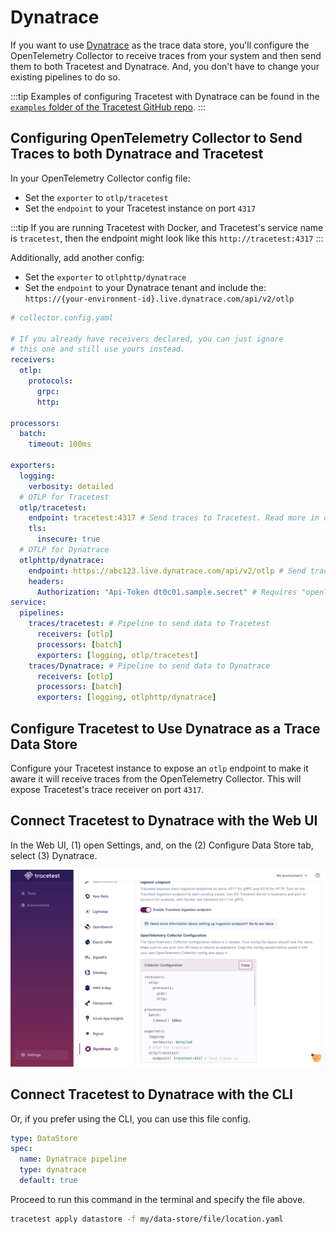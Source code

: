 # Dynatrace

If you want to use [Dynatrace](https://www.dynatrace.com/) as the trace data store, you'll configure the OpenTelemetry Collector to receive traces from your system and then send them to both Tracetest and Dynatrace. And, you don't have to change your existing pipelines to do so.

:::tip
Examples of configuring Tracetest with Dynatrace can be found in the [`examples` folder of the Tracetest GitHub repo](https://github.com/kubeshop/tracetest/tree/main/examples).
:::

## Configuring OpenTelemetry Collector to Send Traces to both Dynatrace and Tracetest

In your OpenTelemetry Collector config file:

- Set the `exporter` to `otlp/tracetest`
- Set the `endpoint` to your Tracetest instance on port `4317`

:::tip
If you are running Tracetest with Docker, and Tracetest's service name is `tracetest`, then the endpoint might look like this `http://tracetest:4317`
:::

Additionally, add another config:

- Set the `exporter` to `otlphttp/dynatrace`
- Set the `endpoint` to your Dynatrace tenant and include the: `https://{your-environment-id}.live.dynatrace.com/api/v2/otlp`

```yaml
# collector.config.yaml

# If you already have receivers declared, you can just ignore
# this one and still use yours instead.
receivers:
  otlp:
    protocols:
      grpc:
      http:

processors:
  batch:
    timeout: 100ms

exporters:
  logging:
    verbosity: detailed
  # OTLP for Tracetest
  otlp/tracetest:
    endpoint: tracetest:4317 # Send traces to Tracetest. Read more in docs here:  https://docs.tracetest.io/configuration/connecting-to-data-stores/opentelemetry-collector
    tls:
      insecure: true
  # OTLP for Dynatrace
  otlphttp/dynatrace:
    endpoint: https://abc123.live.dynatrace.com/api/v2/otlp # Send traces to Dynatrace. Read more in docs here: https://www.dynatrace.com/support/help/extend-dynatrace/opentelemetry/collector#configuration
    headers:
      Authorization: "Api-Token dt0c01.sample.secret" # Requires "openTelemetryTrace.ingest" permission
service:
  pipelines:
    traces/tracetest: # Pipeline to send data to Tracetest
      receivers: [otlp]
      processors: [batch]
      exporters: [logging, otlp/tracetest]
    traces/Dynatrace: # Pipeline to send data to Dynatrace
      receivers: [otlp]
      processors: [batch]
      exporters: [logging, otlphttp/dynatrace]
```

## Configure Tracetest to Use Dynatrace as a Trace Data Store

Configure your Tracetest instance to expose an `otlp` endpoint to make it aware it will receive traces from the OpenTelemetry Collector. This will expose Tracetest's trace receiver on port `4317`.

## Connect Tracetest to Dynatrace with the Web UI

In the Web UI, (1) open Settings, and, on the (2) Configure Data Store tab, select (3) Dynatrace.

<!-- TODO: create this image using the same standard as the other stores -->
![Dynatrace](../img/Dynatrace-settings.png)

## Connect Tracetest to Dynatrace with the CLI

Or, if you prefer using the CLI, you can use this file config.

```yaml
type: DataStore
spec:
  name: Dynatrace pipeline
  type: dynatrace
  default: true
```

Proceed to run this command in the terminal and specify the file above.

```bash
tracetest apply datastore -f my/data-store/file/location.yaml
```

<!-- 
TODO: create a tutorial for Dynatrace
:::tip
To learn more, [read the recipe on running a sample app with Dynatrace and Tracetest](../../examples-tutorials/recipes/running-tracetest-with-dynatrace.md).
::: 
-->
